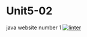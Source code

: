 # Unit5-02
java website number 1
 [![linter](https://github.com/<OWNER>/<REPOSITORY>/workflows/linter/badge.svg)](https://github.com/marketplace/actions/super-linter)    
